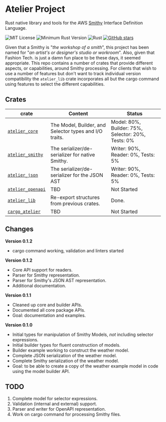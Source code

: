# Atelier Project

Rust native library and tools for the AWS [Smithy](https://github.com/awslabs/smithy) Interface Definition Language.

![MIT License](https://img.shields.io/badge/license-mit-118811.svg)
![Minimum Rust Version](https://img.shields.io/badge/Min%20Rust-1.40-green.svg)
![Rust](https://github.com/johnstonskj/rust-atelier/workflows/Rust/badge.svg)
[![GitHub stars](https://img.shields.io/github/stars/johnstonskj/rust-atelier.svg)](https://github.com/johnstonskj/rust-atelier/stargazers)

Given that a Smithy is "_the workshop of a smith_", this project has been named for "_an artist's or designer's studio or workroom_". Also, given that Fashion Tech. is just a damn fun place to be these days, it seemed appropriate. This repo contains a number of crates that provide different aspects, or capabilities, around Smithy processing. For clients that wish to use a number of features but don't want to track individual version compatibility the `atelier_lib` crate incorporates all but the cargo command using features to select the different capabilities.

## Crates

| crate                                  | Content                                                | Status                              |
|----------------------------------------|--------------------------------------------------------|-------------------------------------|
| [`atelier_core`](./atelier-core)       | The Model, Builder, and Selector types and I/O traits. | Model: 80%, Builder: 75%, Selector: 20%, Tests: 0% |
| [`atelier_smithy`](./atelier_smithy)   | The serializer/de-serializer for native Smithy.        | Writer: 90%, Reader: 0%, Tests: 5%                 |
| [`atelier_json`](./atelier_json)       | The serializer/de-serializer for the JSON AST          | Writer: 90%, Reader: 0%, Tests: 5%                 |
| [`atelier_openapi`](./atelier_openapi) | TBD                                                    | Not Started                         |
| [`atelier_lib`](./atelier_lib)         | Re-export structures from previous crates.             | Done.      |
| [`cargo_atelier`](./cargo_atelier)     | TBD                                                    | Not Started                         |


## Changes

**Version 0.1.2**

* cargo command working, validation and linters started

**Version 0.1.2**

* Core API support for readers.
* Parser for Smithy representation.
* Parser for Smithy's JSON AST representation.
* Additional documentation.

**Version 0.1.1**

* Cleaned up core and builder APIs. 
* Documented all core package APIs.
* Goal: documentation and examples.

**Version 0.1.0**

* Initial types for manipulation of Smithy Models, _not_ including selector expressions.
* Initial builder types for fluent construction of models.
* Builder example working to construct the weather model.
* Complete JSON serialization of the weather model.
* Complete Smithy serialization of the weather model.
* Goal: to be able to create a copy of the weather example model in code using the model builder API.

## TODO

1. Complete model for selector expressions.
1. Validation (internal and external) support.
1. Parser and writer for OpenAPI representation.
1. Work on cargo command for processing Smithy files.
